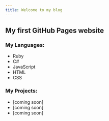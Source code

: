 ```yaml
---
title: Welcome to my blog
---
```


<h2>My first GitHub Pages website</h2>
<section>
  <h3>My Languages:</h3>
  <ul>
    <li>Ruby</li>
    <li>C#</li>
    <li>JavaScript</li>
    <li>HTML</li>
    <li>CSS</li>
  </ul>
</section>
<section>
  <h3>My Projects:</h3>
  <ul>
    <li>[coming soon]</li>
    <li>[coming soon]</li>
    <li>[coming soon]</li>
  </ul>
</section>
  
